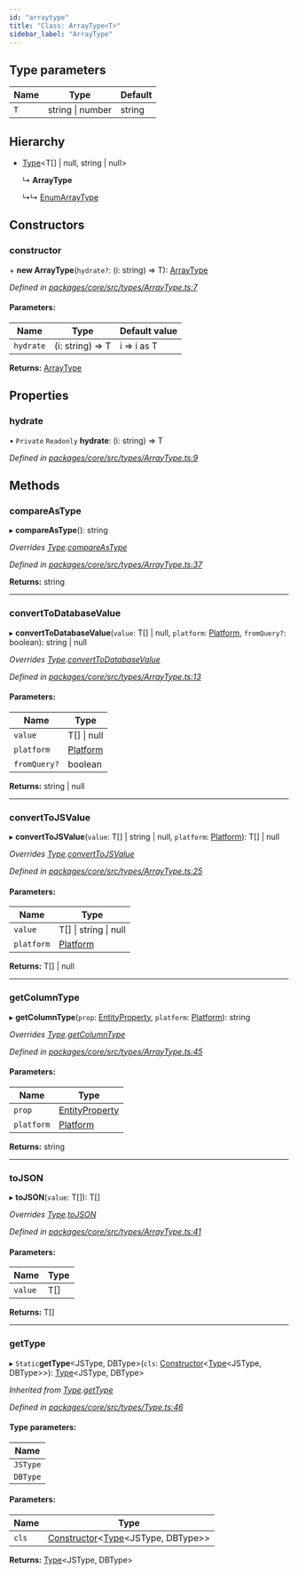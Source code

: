 ```yaml
---
id: "arraytype"
title: "Class: ArrayType<T>"
sidebar_label: "ArrayType"
---
```


## Type parameters

Name | Type | Default |
------ | ------ | ------ |
`T` | string \| number | string |

## Hierarchy

* [Type](type.md)&#60;T[] \| null, string \| null>

  ↳ **ArrayType**

  ↳↳ [EnumArrayType](enumarraytype.md)

## Constructors

### constructor

\+ **new ArrayType**(`hydrate?`: (i: string) => T): [ArrayType](arraytype.md)

*Defined in [packages/core/src/types/ArrayType.ts:7](https://github.com/mikro-orm/mikro-orm/blob/4249b052e/packages/core/src/types/ArrayType.ts#L7)*

#### Parameters:

Name | Type | Default value |
------ | ------ | ------ |
`hydrate` | (i: string) => T | i => i as T |

**Returns:** [ArrayType](arraytype.md)

## Properties

### hydrate

• `Private` `Readonly` **hydrate**: (i: string) => T

*Defined in [packages/core/src/types/ArrayType.ts:9](https://github.com/mikro-orm/mikro-orm/blob/4249b052e/packages/core/src/types/ArrayType.ts#L9)*

## Methods

### compareAsType

▸ **compareAsType**(): string

*Overrides [Type](type.md).[compareAsType](type.md#compareastype)*

*Defined in [packages/core/src/types/ArrayType.ts:37](https://github.com/mikro-orm/mikro-orm/blob/4249b052e/packages/core/src/types/ArrayType.ts#L37)*

**Returns:** string

___

### convertToDatabaseValue

▸ **convertToDatabaseValue**(`value`: T[] \| null, `platform`: [Platform](platform.md), `fromQuery?`: boolean): string \| null

*Overrides [Type](type.md).[convertToDatabaseValue](type.md#converttodatabasevalue)*

*Defined in [packages/core/src/types/ArrayType.ts:13](https://github.com/mikro-orm/mikro-orm/blob/4249b052e/packages/core/src/types/ArrayType.ts#L13)*

#### Parameters:

Name | Type |
------ | ------ |
`value` | T[] \| null |
`platform` | [Platform](platform.md) |
`fromQuery?` | boolean |

**Returns:** string \| null

___

### convertToJSValue

▸ **convertToJSValue**(`value`: T[] \| string \| null, `platform`: [Platform](platform.md)): T[] \| null

*Overrides [Type](type.md).[convertToJSValue](type.md#converttojsvalue)*

*Defined in [packages/core/src/types/ArrayType.ts:25](https://github.com/mikro-orm/mikro-orm/blob/4249b052e/packages/core/src/types/ArrayType.ts#L25)*

#### Parameters:

Name | Type |
------ | ------ |
`value` | T[] \| string \| null |
`platform` | [Platform](platform.md) |

**Returns:** T[] \| null

___

### getColumnType

▸ **getColumnType**(`prop`: [EntityProperty](../interfaces/entityproperty.md), `platform`: [Platform](platform.md)): string

*Overrides [Type](type.md).[getColumnType](type.md#getcolumntype)*

*Defined in [packages/core/src/types/ArrayType.ts:45](https://github.com/mikro-orm/mikro-orm/blob/4249b052e/packages/core/src/types/ArrayType.ts#L45)*

#### Parameters:

Name | Type |
------ | ------ |
`prop` | [EntityProperty](../interfaces/entityproperty.md) |
`platform` | [Platform](platform.md) |

**Returns:** string

___

### toJSON

▸ **toJSON**(`value`: T[]): T[]

*Overrides [Type](type.md).[toJSON](type.md#tojson)*

*Defined in [packages/core/src/types/ArrayType.ts:41](https://github.com/mikro-orm/mikro-orm/blob/4249b052e/packages/core/src/types/ArrayType.ts#L41)*

#### Parameters:

Name | Type |
------ | ------ |
`value` | T[] |

**Returns:** T[]

___

### getType

▸ `Static`**getType**&#60;JSType, DBType>(`cls`: [Constructor](../index.md#constructor)&#60;[Type](type.md)&#60;JSType, DBType>>): [Type](type.md)&#60;JSType, DBType>

*Inherited from [Type](type.md).[getType](type.md#gettype)*

*Defined in [packages/core/src/types/Type.ts:46](https://github.com/mikro-orm/mikro-orm/blob/4249b052e/packages/core/src/types/Type.ts#L46)*

#### Type parameters:

Name |
------ |
`JSType` |
`DBType` |

#### Parameters:

Name | Type |
------ | ------ |
`cls` | [Constructor](../index.md#constructor)&#60;[Type](type.md)&#60;JSType, DBType>> |

**Returns:** [Type](type.md)&#60;JSType, DBType>
